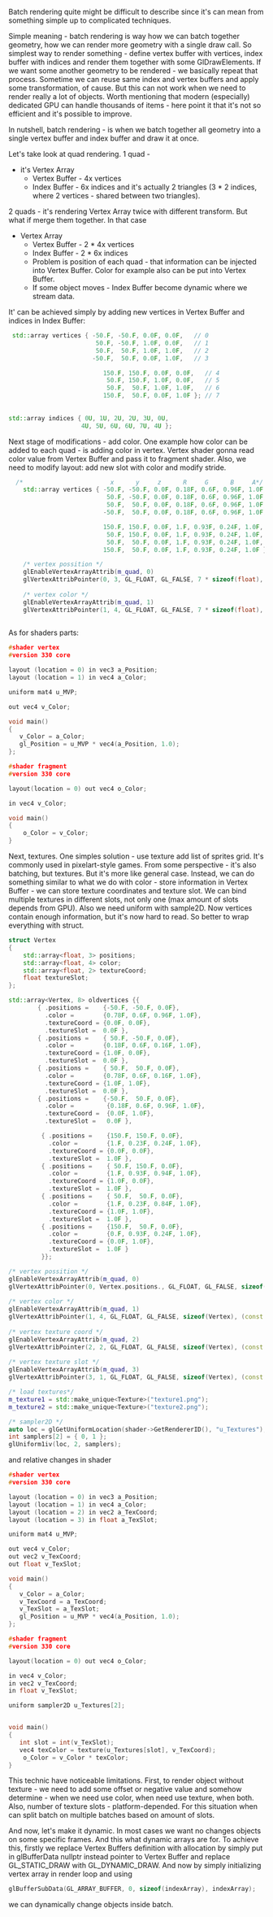 Batch rendering quite might be difficult to describe since it's can mean from something simple up to complicated techniques. 

Simple meaning - batch rendering is way how we can batch together geometry, how we can render more geometry with a single draw call. So simplest way to render something - define vertex buffer with vertices, index buffer with indices and render them together with some GlDrawElements. If we want some another geometry to be rendered - we basically repeat that process. Sometime we can reuse same index and vertex buffers and apply some transformation, of cause. But this can not work when we need to render really a lot of objects. Worth mentioning that modern (especially) dedicated GPU can handle thousands of items - here point it that it's not so efficient and it's possible to improve. 

In nutshell, batch rendering - is when we batch together all geometry into a single vertex buffer and index buffer and draw it at once. 

Let's take look at quad rendering. 
1 quad - 
* it's Vertex Array
	* Vertex Buffer    -   4x vertices
	* Index Buffer     -   6x indices 
	and it's actually 2 triangles (3 * 2 indices, where 2 vertices - shared between two triangles). 

2 quads - it's rendering Vertex Array twice with different transform. 
But what if merge them together. In that case 
* Vertex Array 
	* Vertex Buffer    -   2 * 4x vertices
	* Index Buffer     -   2 * 6x indices 
	* Problem is position of each quad - that information can be injected into Vertex Buffer. Color for example also can be put into Vertex Buffer. 
	* If some object moves - Index Buffer become dynamic where we stream data. 

It' can be achieved simply by adding new vertices in Vertex Buffer and indices in Index Buffer:
```c++
 std::array vertices { -50.F, -50.F, 0.0F, 0.0F,   // 0
                        50.F, -50.F, 1.0F, 0.0F,   // 1
                        50.F,  50.F, 1.0F, 1.0F,   // 2
                       -50.F,  50.F, 0.0F, 1.0F,   // 3

                          150.F, 150.F, 0.0F, 0.0F,   // 4
                           50.F, 150.F, 1.0F, 0.0F,   // 5
                           50.F,  50.F, 1.0F, 1.0F,   // 6
                          150.F,  50.F, 0.0F, 1.0F }; // 7
    
    
std::array indices { 0U, 1U, 2U, 2U, 3U, 0U,
                    4U, 5U, 6U, 6U, 7U, 4U };

```

Next stage of modifications - add color. One example how color can be added to each quad - is adding color in vertex. 
Vertex shader gonna read color value from Vertex Buffer and pass it to fragment shader. Also, we need to modify layout: add new slot with color and modify stride. 

```c++
  /*                        x      y     z      R     G      B     A*/
    std::array vertices { -50.F, -50.F, 0.0F, 0.18F, 0.6F, 0.96F, 1.0F,   
                           50.F, -50.F, 0.0F, 0.18F, 0.6F, 0.96F, 1.0F,   
                           50.F,  50.F, 0.0F, 0.18F, 0.6F, 0.96F, 1.0F,   
                          -50.F,  50.F, 0.0F, 0.18F, 0.6F, 0.96F, 1.0F,   

                          150.F, 150.F, 0.0F, 1.F, 0.93F, 0.24F, 1.0F,   
                           50.F, 150.F, 0.0F, 1.F, 0.93F, 0.24F, 1.0F,   
                           50.F,  50.F, 0.0F, 1.F, 0.93F, 0.24F, 1.0F,   
                          150.F,  50.F, 0.0F, 1.F, 0.93F, 0.24F, 1.0F }; 

	/* vertex possition */
	glEnableVertexArrayAttrib(m_quad, 0)
	glVertexAttribPointer(0, 3, GL_FLOAT, GL_FALSE, 7 * sizeof(float), 0);
	
	/* vertex color */
	glEnableVertexArrayAttrib(m_quad, 1)
	glVertexAttribPointer(1, 4, GL_FLOAT, GL_FALSE, 7 * sizeof(float), (const void*)12);
	
```

As for shaders parts:
```c++
#shader vertex
#version 330 core

layout (location = 0) in vec3 a_Position;
layout (location = 1) in vec4 a_Color;

uniform mat4 u_MVP;

out vec4 v_Color;

void main()
{
   v_Color = a_Color;
   gl_Position = u_MVP * vec4(a_Position, 1.0);
};

#shader fragment
#version 330 core

layout(location = 0) out vec4 o_Color;

in vec4 v_Color;

void main()
{
	o_Color = v_Color;
}
```


Next, textures. One simples solution - use texture add list of sprites grid. It's commonly used in pixelart-style games. From some perspective - it's also batching, but textures. But it's more like general case. Instead, we can do something similar to what we do with color - store information in Vertex Buffer - we can store texture coordinates and texture slot. We can bind multiple textures in different slots, not only one (max amount of slots depends from GPU). Also we need uniform with sample2D. 
Now vertices contain enough information, but it's now hard to read. So better to wrap everything with struct. 

```c++
struct Vertex
{
    std::array<float, 3> positions;
    std::array<float, 4> color;
    std::array<float, 2> textureCoord;
    float textureSlot;
};

std::array<Vertex, 8> oldvertices {{ 
        { .positions =    {-50.F, -50.F, 0.0F}, 
          .color =        {0.78F, 0.6F, 0.96F, 1.0F}, 
          .textureCoord = {0.0F, 0.0F}, 
          .textureSlot =  0.0F },
        { .positions =    { 50.F, -50.F, 0.0F}, 
          .color =        {0.18F, 0.6F, 0.16F, 1.0F}, 
          .textureCoord = {1.0F, 0.0F}, 
          .textureSlot =  0.0F }, 
        { .positions =    { 50.F,  50.F, 0.0F}, 
          .color =        {0.78F, 0.6F, 0.16F, 1.0F}, 
          .textureCoord = {1.0F, 1.0F},
          .textureSlot =  0.0F }, 
        { .positions =    {-50.F,  50.F, 0.0F}, 
          .color =         {0.18F, 0.6F, 0.96F, 1.0F}, 
          .textureCoord =  {0.0F, 1.0F},
          .textureSlot =   0.0F },

         { .positions =    {150.F, 150.F, 0.0F}, 
           .color =        {1.F, 0.23F, 0.24F, 1.0F}, 
           .textureCoord = {0.0F, 0.0F}, 
           .textureSlot =  1.0F },   
         { .positions =    { 50.F, 150.F, 0.0F}, 
           .color =        {1.F, 0.93F, 0.94F, 1.0F}, 
           .textureCoord = {1.0F, 0.0F}, 
           .textureSlot =  1.0F },   
         { .positions =    { 50.F,  50.F, 0.0F}, 
           .color =        {1.F, 0.23F, 0.84F, 1.0F}, 
           .textureCoord = {1.0F, 1.0F}, 
           .textureSlot =  1.0F },   
         { .positions =    {150.F,  50.F, 0.0F}, 
           .color =        {0.F, 0.93F, 0.24F, 1.0F}, 
           .textureCoord = {0.0F, 1.0F}, 
           .textureSlot =  1.0F } 
         }};

/* vertex possition */
glEnableVertexArrayAttrib(m_quad, 0)
glVertexAttribPointer(0, Vertex.positions., GL_FLOAT, GL_FALSE, sizeof(Vertex), 0);
	
/* vertex color */
glEnableVertexArrayAttrib(m_quad, 1)
glVertexAttribPointer(1, 4, GL_FLOAT, GL_FALSE, sizeof(Vertex), (const void*)offsetof(Vertex, color));
	
/* vertex texture coord */
glEnableVertexArrayAttrib(m_quad, 2)
glVertexAttribPointer(2, 2, GL_FLOAT, GL_FALSE, sizeof(Vertex), (const void*)offsetof(Vertex, textureCoord));
	
/* vertex texture slot */
glEnableVertexArrayAttrib(m_quad, 3)
glVertexAttribPointer(3, 1, GL_FLOAT, GL_FALSE, sizeof(Vertex), (const void*)offsetof(Vertex, textureSlot));

/* load textures*/
m_texture1 = std::make_unique<Texture>("texture1.png");
m_texture2 = std::make_unique<Texture>("texture2.png");

/* sampler2D */
auto loc = glGetUniformLocation(shader->GetRendererID(), "u_Textures");
int samplers[2] = { 0, 1 };
glUniform1iv(loc, 2, samplers);

```

and relative changes in shader 
```c++
#shader vertex
#version 330 core

layout (location = 0) in vec3 a_Position;
layout (location = 1) in vec4 a_Color;
layout (location = 2) in vec2 a_TexCoord;
layout (location = 3) in float a_TexSlot;

uniform mat4 u_MVP;

out vec4 v_Color;
out vec2 v_TexCoord;
out float v_TexSlot;

void main()
{
   v_Color = a_Color;
   v_TexCoord = a_TexCoord;
   v_TexSlot = a_TexSlot;
   gl_Position = u_MVP * vec4(a_Position, 1.0);
};

#shader fragment
#version 330 core

layout(location = 0) out vec4 o_Color;

in vec4 v_Color;
in vec2 v_TexCoord;
in float v_TexSlot;

uniform sampler2D u_Textures[2];


void main()
{
   int slot = int(v_TexSlot);
   vec4 texColor = texture(u_Textures[slot], v_TexCoord);
    o_Color = v_Color * texColor;
}
```

This technic have noticeable limitations. First, to render object without texture - we need to add some offset or negative value and somehow determine - when we need use color, when need use texture, when both. Also, number of texture slots - platform-depended. For this situation when can split batch on multiple batches based on amount of slots. 

And now, let's make it dynamic. In most cases we want no changes objects on some specific frames. And this what dynamic arrays are for. 
To achieve this, firstly we replace Vertex Buffers definition with allocation by simply put in glBufferData nullptr instead pointer to Vertex Buffer and replace GL_STATIC_DRAW with GL_DYNAMIC_DRAW.
And now by simply initializing vertex array in render loop and using 
```c++
glBufferSubData(GL_ARRAY_BUFFER, 0, sizeof(indexArray), indexArray);
```
we can dynamically change objects inside batch. 